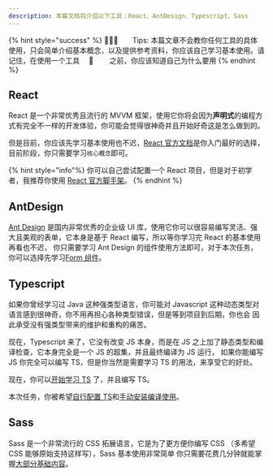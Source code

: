```yaml
---
description: 本篇文档将介绍以下工具：React、AntDesign、Typescript、Sass
---
```


{% hint style="success" %}
🧙🏻‍♂️  Tips: 本篇文章不会教你任何工具的具体使用，只会简单介绍基本概念，以及提供参考资料，你应该自己学习基本使用。请记住，在使用一个工具  🔧   之前，你应该知道自己为什么要用
{% endhint %}

## React

React 是一个非常优秀且流行的 MVVM 框架，使用它你将会因为**声明式**的编程方式有完全不一样的开发体验，你可能会觉得很神奇并且开始好奇这是怎么做到的。

但是目前，你应该先学习基本使用也不迟，[React 官方文档](https://zh-hans.reactjs.org/docs/hello-world.html)是你入门最好的选择，目前阶段，你只需要学习`核心概念`即可。

{% hint style="info"%}
你可以自己尝试配置一个 React 项目，但是对于初学者，我推荐你使用 [React 官方脚手架](https://zh-hans.reactjs.org/docs/create-a-new-react-app.html#create-react-app)。
{% endhint %}

## AntDesign

[Ant Design](https://ant.design/index-cn) 是国内非常优秀的企业级 UI 库，使用它你可以很容易编写灵活、强大且美观的表单，它本身是基于 React 编写，所以等你学习完 React 的基本使用再看也不迟，
你只需要学习 Ant Design 的组件使用方法即可，对于本次任务，你可以选择先学习[Form 组件](https://ant.design/components/form-cn/)。

## Typescript

如果你曾经学习过 Java 这种强类型语言，你可能对 Javascript 这种动态类型对语言感到很神奇，你不用再担心各种类型错误，但是等到项目到后期，你也会
因此承受没有强类型带来的维护和重构的痛苦。

现在，Typescript 来了，它没有改变 JS 本身，而是在 JS 之上加了静态类型和编译检查，它本身完全是一个 JS 的超集，并且最终编译为 JS 运行，
如果你能编写 JS 你完全可以编写 TS，但是你当然是需要学习 TS 的用法，来享受它的好处。

现在，你可以[开始学习 TS](https://www.tslang.cn/docs/handbook/basic-types.html) 了，并且编写 TS。

本次任务，你被希望[自行配置 TS](https://www.tslang.cn/docs/handbook/tsconfig-json.html)和[手动安装编译使用](https://www.tslang.cn/docs/handbook/typescript-in-5-minutes.html)。

## Sass

Sass 是一个非常流行的 CSS 拓展语言，它是为了更方便你编写 CSS （多希望 CSS 能够原始支持这样写），Sass 基本使用非常简单
你只需要花费几分钟就能掌握[大部分基础内容](https://sass-lang.com/guide)。
